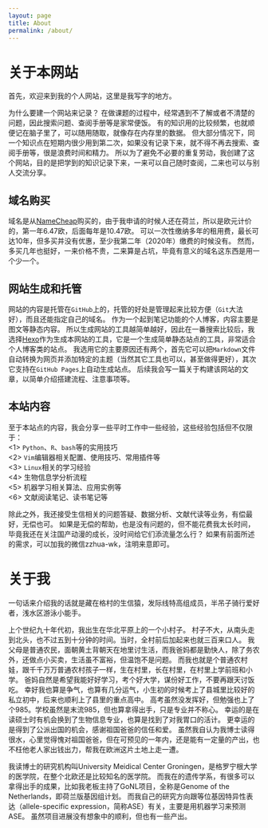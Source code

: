 ```yaml
---
layout: page
title: About
permalink: /about/
---
```


# 关于本网站

首先，欢迎来到我的个人网站，这里是我写字的地方。

为什么要建一个网站来记录？
在做课题的过程中，经常遇到不了解或者不清楚的问题，因此搜索问题、查阅手册等是家常便饭。
有的知识用的比较频繁，也就顺便记在脑子里了，可以随用随取，就像存在内存里的数据。
但大部分情况下，同一个知识点在短期内很少用到第二次，如果没有记录下来，就不得不再去搜索、查阅手册等，很是浪费时间和精力。
所以为了避免不必要的重复劳动，我创建了这个网站，目的是把学到的知识记录下来，一来可以自己随时查阅，二来也可以与别人交流分享。


## 域名购买
域名是从[NameCheap](https://namecheap.com/)购买的，由于我申请的时候人还在荷兰，所以是欧元计价的，第一年6.47欧，后面每年是10.47欧。
可以一次性缴纳多年的租用费，最长可达10年，但多买并没有优惠，至少我第二年（2020年）缴费的时候没有。
然而，多买几年也挺好，一来价格不贵，二来算是占坑，毕竟有意义的域名这东西是用一个少一个。

## 网站生成和托管
网站的内容是托管在`GitHub`上的，托管的好处是管理起来比较方便（`Git`大法好），而且还能指定自己的域名。
作为一个起到笔记功能的个人博客，内容主要是图文等静态内容。
所以生成网站的工具越简单越好，因此在一番搜索比较后，我选择[Hexo](https://hexo.io/)作为生成本网站的工具，它是一个生成简单静态站点的工具，非常适合个人博客类的站点。
我选用它的主要原因还有两个，首先它可以把`Markdown`文件自动转换为网页并添加特定的主题（当然其它工具也可以，甚至做得更好），其次它支持在`GitHub Pages`上自动生成站点。
后续我会写一篇关于构建该网站的文章，以简单介绍搭建流程、注意事项等。

## 本站内容
至于本站点的内容，我会分享一些平时工作中一些经验，这些经验包括但不仅限于：  
<1> `Python`、`R`、`bash`等的实用技巧  
<2> `Vim`编辑器相关配置、使用技巧、常用插件等  
<3> `Linux`相关的学习经验  
<4> 生物信息学分析流程  
<5> 机器学习相关算法、应用实例等  
<6> 文献阅读笔记、读书笔记等  

除此之外，我还接受生信相关的问题答疑、数据分析、文献代读等业务，有偿最好，无偿也可。
如果是无偿的帮助，也是没有问题的，但不能花费我太长时间，毕竟我还在关注国产动漫的成长，没时间给它们添流量怎么行？
如果有前面所述的需求，可以加我的微信zzhua-wk，注明来意即可。


# 关于我
一句话来介绍我的话就是藏在格村的生信猿，发际线特高组成员，半吊子骑行爱好者，浅水区游泳小能手。

上个世纪九十年代初，我出生在华北平原上的一个小村子。
村子不大，从南头走到北头，也不过五到十分钟的时间。当时，全村前后加起来也就三百来口人。
我父母是普通农民，面朝黄土背朝天在地里讨生活，而我爸妈都是勤快人，除了务农外，还做点小买卖，生活虽不富裕，但温饱不是问题。
而我也就是个普通农村娃，跟千千万万普通农村孩子一样，生在村里，长在村里，在村里上学前班和小学。
爸妈自然是希望我能好好学习，考个好大学，谋份好工作，不要再跟天讨饭吃。
幸好我也算是争气，也算有几分运气，小生初的时候考上了县城里比较好的私立初中，后来也顺利上了县里的重点高中。
高考虽然没发挥好，但勉强也上了个985。学校虽然是末流985，但也算拿得出手，只是专业并不称心。
幸运的是在读硕士时有机会换到了生物信息专业，也算是找到了对我胃口的活计。
更幸运的是得到了公派出国的机会，感谢祖国爸爸的信任和爱。
虽然我自认为我博士读得很水，心里觉得愧对祖国爸爸，但在可预见的一年内，还是能有一定量的产出，也不枉他老人家出钱出力，帮我在欧洲这片土地上走一遭。

我读博士的研究机构叫University Meidical Center Groningen，是格罗宁根大学的医学院，在整个北欧还是比较知名的医学院。
而我在的遗传学系，有很多可以拿得出手的成果，比如我老板主持了GoNL项目，全称是Genome of the Netherlands，即荷兰版基因组计划。
而我自己的研究方向跟等位基因特异性表达（allele-specific expression，简称ASE）有关，主要是用机器学习来预测ASE。
虽然项目进展没有想象中的顺利，但也有一些产出。

